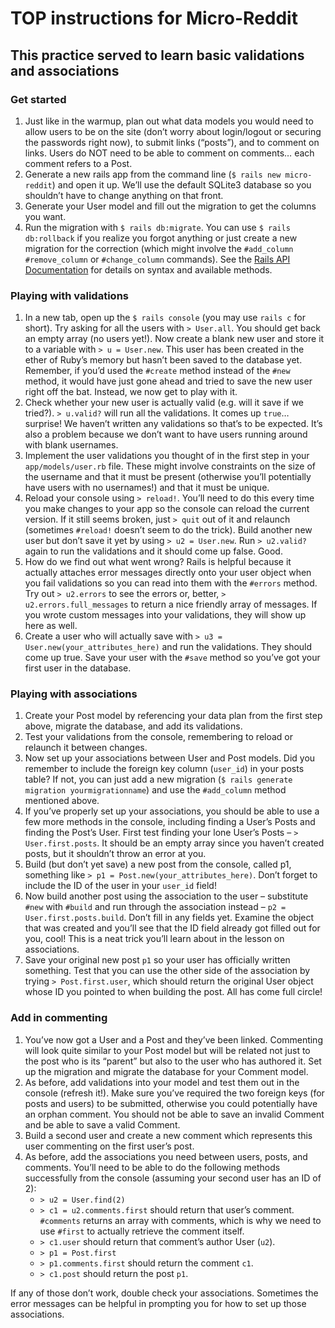 # TOP instructions for Micro-Reddit

## This practice served to learn basic validations and associations

### Get started

1. Just like in the warmup, plan out what data models you would need to allow users to be on the site (don’t worry about login/logout or securing the passwords right now), to submit links (“posts”), and to comment on links. Users do NOT need to be able to comment on comments… each comment refers to a Post.
2. Generate a new rails app from the command line (`$ rails new micro-reddit`) and open it up. We’ll use the default SQLite3 database so you shouldn’t have to change anything on that front.
3. Generate your User model and fill out the migration to get the columns you want.
4. Run the migration with `$ rails db:migrate`. You can use `$ rails db:rollback` if you realize you forgot anything or just create a new migration for the correction (which might involve the `#add_column` `#remove_column` or `#change_column` commands). See the [Rails API Documentation](http://api.rubyonrails.org/classes/ActiveRecord/Migration.html) for details on syntax and available methods.

### Playing with validations

1. In a new tab, open up the `$ rails console` (you may use `rails c` for short). Try asking for all the users with `> User.all`. You should get back an empty array (no users yet!). Now create a blank new user and store it to a variable with `> u = User.new`. This user has been created in the ether of Ruby’s memory but hasn’t been saved to the database yet. Remember, if you’d used the `#create` method instead of the `#new` method, it would have just gone ahead and tried to save the new user right off the bat. Instead, we now get to play with it.
2. Check whether your new user is actually valid (e.g. will it save if we tried?). `> u.valid?` will run all the validations. It comes up `true`… surprise! We haven’t written any validations so that’s to be expected. It’s also a problem because we don’t want to have users running around with blank usernames.
3. Implement the user validations you thought of in the first step in your `app/models/user.rb` file. These might involve constraints on the size of the username and that it must be present (otherwise you’ll potentially have users with no usernames!) and that it must be unique.
4. Reload your console using `> reload!`. You’ll need to do this every time you make changes to your app so the console can reload the current version. If it still seems broken, just `> quit` out of it and relaunch (sometimes `#reload!` doesn’t seem to do the trick). Build another new user but don’t save it yet by using `> u2 = User.new`. Run `> u2.valid?` again to run the validations and it should come up false. Good.
5. How do we find out what went wrong? Rails is helpful because it actually attaches error messages directly onto your user object when you fail validations so you can read into them with the `#errors` method. Try out `> u2.errors` to see the errors or, better, `> u2.errors.full_messages` to return a nice friendly array of messages. If you wrote custom messages into your validations, they will show up here as well.
6. Create a user who will actually save with `> u3 = User.new(your_attributes_here)` and run the validations. They should come up true. Save your user with the `#save` method so you’ve got your first user in the database.

### Playing with associations

1. Create your Post model by referencing your data plan from the first step above, migrate the database, and add its validations.
2. Test your validations from the console, remembering to reload or relaunch it between changes.
3. Now set up your associations between User and Post models. Did you remember to include the foreign key column (`user_id`) in your posts table? If not, you can just add a new migration (`$ rails generate migration yourmigrationname`) and use the `#add_column` method mentioned above.
4. If you’ve properly set up your associations, you should be able to use a few more methods in the console, including finding a User’s Posts and finding the Post’s User. First test finding your lone User’s Posts – `> User.first.posts`. It should be an empty array since you haven’t created posts, but it shouldn’t throw an error at you.
5. Build (but don’t yet save) a new post from the console, called p1, something like `> p1 = Post.new(your_attributes_here)`. Don’t forget to include the ID of the user in your `user_id` field!
6. Now build another post using the association to the user – substitute `#new` with `#build` and run through the association instead – `p2 = User.first.posts.build`. Don’t fill in any fields yet. Examine the object that was created and you’ll see that the ID field already got filled out for you, cool! This is a neat trick you’ll learn about in the lesson on associations.
7. Save your original new post `p1` so your user has officially written something. Test that you can use the other side of the association by trying `> Post.first.user`, which should return the original User object whose ID you pointed to when building the post. All has come full circle!


### Add in commenting

1. You’ve now got a User and a Post and they’ve been linked. Commenting will look quite similar to your Post model but will be related not just to the post who is its “parent” but also to the user who has authored it. Set up the migration and migrate the database for your Comment model.
2. As before, add validations into your model and test them out in the console (refresh it!). Make sure you’ve required the two foreign keys (for posts and users) to be submitted, otherwise you could potentially have an orphan comment. You should not be able to save an invalid Comment and be able to save a valid Comment.
3. Build a second user and create a new comment which represents this user commenting on the first user’s post.
4. As before, add the associations you need between users, posts, and comments. You’ll need to be able to do the following methods successfully from the console (assuming your second user has an ID of 2):
    -   `> u2 = User.find(2)`
    -   `> c1 = u2.comments.first` should return that user’s comment. `#comments` returns an array with comments, which is why we need to use `#first` to actually retrieve the comment itself.
    -   `> c1.user` should return that comment’s author User (`u2`).
    -   `> p1 = Post.first`
    -   `> p1.comments.first` should return the comment `c1`.
    -   `> c1.post` should return the post `p1`.
  
If any of those don’t work, double check your associations. Sometimes the error messages can be helpful in prompting you for how to set up those associations.

